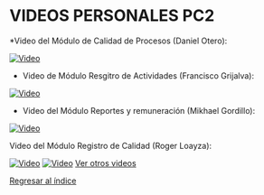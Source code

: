 # VIDEOS PERSONALES PC2

*Video del Módulo de Calidad de Procesos (Daniel Otero):

[![Video](https://img.youtube.com/vi/jHUGzJ2Fs3k/0.jpg)](https://youtu.be/jHUGzJ2Fs3k)

* Video de Módulo Resgitro de Actividades (Francisco Grijalva):

[![Video](https://img.youtube.com/vi/hEC6umps-zA/0.jpg)](https://youtu.be/hEC6umps-zA)


* Video del Módulo Reportes y remuneración (Mikhael Gordillo): 

[![Video](https://img.youtube.com/vi/OyRxJD3zp28/0.jpg)](https://youtu.be/OyRxJD3zp28)

Video del Módulo Registro de Calidad (Roger Loayza):

[![Video](https://img.youtube.com/vi/tdNDOGlTgeg/0.jpg)](https://youtu.be/tdNDOGlTgeg)
[![Video](https://img.youtube.com/vi/tdNDOGlTgeg/0.jpg)](https://youtu.be/8v0Qycd7dGY)
[Ver otros videos](Videos.md)

[Regresar al índice](../README.md)
